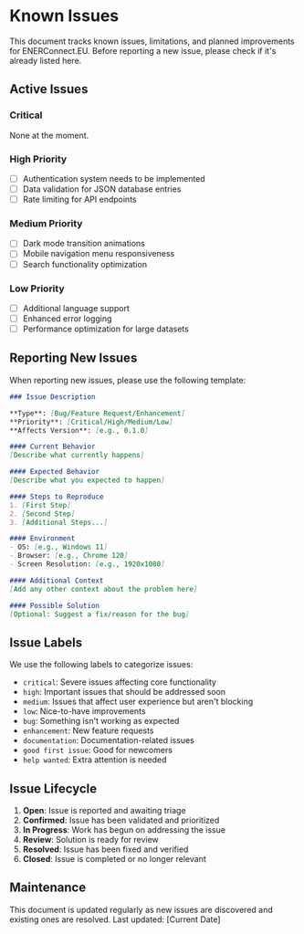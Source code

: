 # Known Issues

This document tracks known issues, limitations, and planned improvements for ENERConnect.EU. Before reporting a new issue, please check if it's already listed here.

## Active Issues

### Critical

None at the moment.

### High Priority

- [ ] Authentication system needs to be implemented
- [ ] Data validation for JSON database entries
- [ ] Rate limiting for API endpoints

### Medium Priority

- [ ] Dark mode transition animations
- [ ] Mobile navigation menu responsiveness
- [ ] Search functionality optimization

### Low Priority

- [ ] Additional language support
- [ ] Enhanced error logging
- [ ] Performance optimization for large datasets

## Reporting New Issues

When reporting new issues, please use the following template:

```markdown
### Issue Description

**Type**: [Bug/Feature Request/Enhancement]
**Priority**: [Critical/High/Medium/Low]
**Affects Version**: [e.g., 0.1.0]

#### Current Behavior
[Describe what currently happens]

#### Expected Behavior
[Describe what you expected to happen]

#### Steps to Reproduce
1. [First Step]
2. [Second Step]
3. [Additional Steps...]

#### Environment
- OS: [e.g., Windows 11]
- Browser: [e.g., Chrome 120]
- Screen Resolution: [e.g., 1920x1080]

#### Additional Context
[Add any other context about the problem here]

#### Possible Solution
[Optional: Suggest a fix/reason for the bug]
```

## Issue Labels

We use the following labels to categorize issues:

- `critical`: Severe issues affecting core functionality
- `high`: Important issues that should be addressed soon
- `medium`: Issues that affect user experience but aren't blocking
- `low`: Nice-to-have improvements
- `bug`: Something isn't working as expected
- `enhancement`: New feature requests
- `documentation`: Documentation-related issues
- `good first issue`: Good for newcomers
- `help wanted`: Extra attention is needed

## Issue Lifecycle

1. **Open**: Issue is reported and awaiting triage
2. **Confirmed**: Issue has been validated and prioritized
3. **In Progress**: Work has begun on addressing the issue
4. **Review**: Solution is ready for review
5. **Resolved**: Issue has been fixed and verified
6. **Closed**: Issue is completed or no longer relevant

## Maintenance

This document is updated regularly as new issues are discovered and existing ones are resolved. Last updated: [Current Date]
